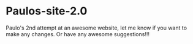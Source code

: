 # Paulos-site-2.0


Paulo's 2nd attempt at an awesome website, let me know if you want to make any changes. Or have any awesome suggestions!!!
